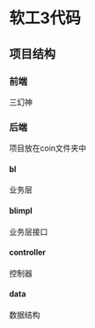 # 软工3代码

## 项目结构

### 前端

三幻神

### 后端

项目放在coin文件夹中

#### bl

业务层

#### blimpl

业务层接口

#### controller

控制器

#### data

数据结构